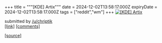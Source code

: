 +++
title = """[KDE] Artix"""
date = 2024-12-02T13:58:17.000Z
expiryDate = 2024-12-02T13:58:17.000Z
tags = ["reddit","wm"]
+++
[![[KDE] Artix](https://b.thumbs.redditmedia.com/nNUX7LfmJqePg8aanydBuSDvYM5W5b6EUTHBPEQnkls.jpg "[KDE] Artix")](https://www.reddit.com/r/unixporn/comments/1h4vjeb/kde_artix/)

submitted by [/u/chriptik](https://www.reddit.com/user/chriptik)  
[\[link\]](https://www.reddit.com/gallery/1h4vjeb) [\[comments\]](https://www.reddit.com/r/unixporn/comments/1h4vjeb/kde_artix/)

[[source]](https://www.reddit.com/r/unixporn/comments/1h4vjeb/kde_artix/)
